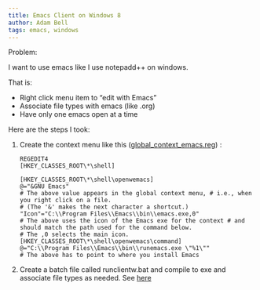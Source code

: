 ```yaml
---
title: Emacs Client on Windows 8
author: Adam Bell
tags: emacs, windows
---
```

Problem:

I want to use emacs like I use notepadd++ on windows.
<!--more-->
<span>That is:</span>

* Right click menu item to “edit with Emacs”
* Associate file types with emacs (like .org)
* Have only one emacs open at a time

Here are the steps I took:

1. Create the context menu like this ([global_context_emacs.reg](http://www.emacswiki.org/emacs/MsWindowsGlobalContextMenu)) :

    ```
    REGEDIT4
    [HKEY_CLASSES_ROOT\*\shell]

    [HKEY_CLASSES_ROOT\*\shell\openwemacs]
    @="&GNU Emacs"
    # The above value appears in the global context menu, # i.e., when you right click on a file.
    # (The '&' makes the next character a shortcut.) "Icon"="C:\\Program Files\\Emacs\\bin\\emacs.exe,0"
    # The above uses the icon of the Emacs exe for the context # and should match the path used for the command below.
    # The ,0 selects the main icon. [HKEY_CLASSES_ROOT\*\shell\openwemacs\command]
    @="C:\\Program Files\\Emacs\\bin\\runemacs.exe \"%1\""
    # The above has to point to where you install Emacs  
    ```

2. <span>Create a batch file called runclientw.bat and compile to exe and associate file types as needed. See [here](http://robert-adesam.blogspot.ca/2011/01/emacsclient-setup-on-windows-7-starter.html)</span>
